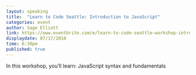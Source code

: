 ```yaml
---
layout: speaking
title:  "Learn to Code Seattle: Introduction to JavaScript"
categories: event
author: Sage Elliott
link: https://www.eventbrite.com/e/learn-to-code-seattle-workshop-intro-to-html-css-628-tickets-46998783627#
displaydate: 07/17/2018 
time: 6:30pm
published: true
---
```


In this workshop, you’ll learn: JavaScript syntax and fundamentals